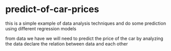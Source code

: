 # predict-of-car-prices
this is a simple example of data analysis techniques and do some prediction using different regression models

from data we have we will need to predict the price of the car by analyzing the data declare the relation between data and each other 
